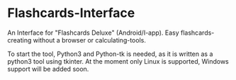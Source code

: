 # Flashcards-Interface
An Interface for "Flashcards Deluxe" (Android/I-app). Easy flashcards-creating without a browser or calculating-tools.

To start the tool, Python3 and Python-tk is needed, as it is written as a python3 tool using tkinter.
At the moment only Linux is supported, Windows support will be added soon.

